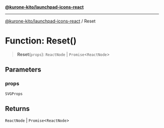 [**@kurone-kito/launchpad-icons-react**](../README.md)

***

[@kurone-kito/launchpad-icons-react](../globals.md) / Reset

# Function: Reset()

> **Reset**(`props`): `ReactNode` \| `Promise`\<`ReactNode`\>

## Parameters

### props

`SVGProps`

## Returns

`ReactNode` \| `Promise`\<`ReactNode`\>
